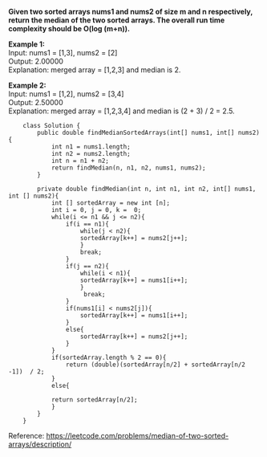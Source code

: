 **Given two sorted arrays nums1 and nums2 of size m and n respectively, return the median of the two sorted arrays.
The overall run time complexity should be O(log (m+n)).**

**Example 1:**  
Input: nums1 = [1,3], nums2 = [2]  
Output: 2.00000  
Explanation: merged array = [1,2,3] and median is 2.    

**Example 2:**  
Input: nums1 = [1,2], nums2 = [3,4]  
Output: 2.50000    
Explanation: merged array = [1,2,3,4] and median is (2 + 3) / 2 = 2.5.  


        class Solution {
            public double findMedianSortedArrays(int[] nums1, int[] nums2) {
                int n1 = nums1.length;
                int n2 = nums2.length;
                int n = n1 + n2;
                return findMedian(n, n1, n2, nums1, nums2);
            }

            private double findMedian(int n, int n1, int n2, int[] nums1, int [] nums2){
                int [] sortedArray = new int [n];
                int i = 0, j = 0, k =  0;
                while(i <= n1 && j <= n2){
                    if(i == n1){
                        while(j < n2){
                        sortedArray[k++] = nums2[j++];
                        }  
                        break; 
                    }
                    if(j == n2){
                        while(i < n1){
                        sortedArray[k++] = nums1[i++];
                        }
                         break;
                    }
                    if(nums1[i] < nums2[j]){
                        sortedArray[k++] = nums1[i++];
                    }
                    else{
                        sortedArray[k++] = nums2[j++];
                    }
                }
                if(sortedArray.length % 2 == 0){
                    return (double)(sortedArray[n/2] + sortedArray[n/2 -1])  / 2;
                }
                else{

                return sortedArray[n/2];
                }
            }
        }


Reference: https://leetcode.com/problems/median-of-two-sorted-arrays/description/
